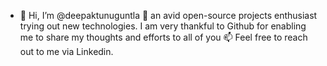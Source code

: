 - 👋 Hi, I’m @deepaktunuguntla 👀 an avid open-source projects enthusiast trying out new technologies. I am very thankful to Github for enabling me to share my thoughts and efforts to all of you 📫 Feel free to reach out to me via Linkedin.

<!---
deepaktunuguntla/deepaktunuguntla is a ✨ special ✨ repository because its `README.md` (this file) appears on your GitHub profile.
You can click the Preview link to take a look at your changes.
--->

